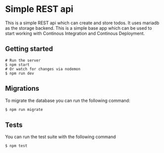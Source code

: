 # Simple REST api

This is a simple REST api which can create and store todos. It uses mariadb as the storage backend. This is a simple base app which can be used to start working with Continous Integration and Continous Deployment.

## Getting started

```
# Run the server
$ npm start
# Or watch for changes via nodemon
$ npm run dev
```

## Migrations

To migrate the database you can run the following command:

```sh
$ npm run migrate
```

## Tests

You can run the test suite with the following command

```sh
$ npm test
```
